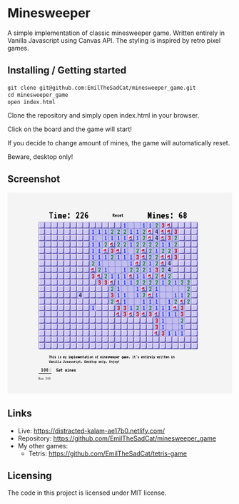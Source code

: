 
# Minesweeper

A simple implementation of classic minesweeper game. Written entirely in Vanilla Javascript using Canvas API. 
The styling is inspired by retro pixel games.

## Installing / Getting started


```shell
git clone git@github.com:EmilTheSadCat/minesweeper_game.git
cd minesweeper_game
open index.html
```

Clone the repository and simply open index.html in your browser.

Click on the board and the game will start!

If you decide to change amount of mines, the game will automatically reset.

Beware, desktop only!

## Screenshot

![Screenshot from Minesweeper](screenshot_1.png)


## Links

- Live: https://distracted-kalam-ae17b0.netlify.com/
- Repository: https://github.com/EmilTheSadCat/minesweeper_game
- My other games:
  - Tetris: https://github.com/EmilTheSadCat/tetris-game


## Licensing

The code in this project is licensed under MIT license.
